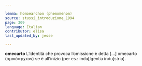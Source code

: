 ```yaml
---

lemma: homoearchon (phenomenon)
source: stussi_introduzione_1994
page: 309
language: Italian
contributor: elisa
last_updated_by: jesse

---
```


**omeoarto** L’identità che provoca l’omissione è detta […] omeoarto (όμοιόαρχτον) se è all’inizio (per es.: indu[lgentia indu]stria).
